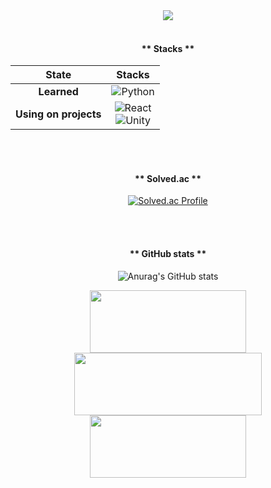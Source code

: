 <div align="center">

<img src="https://capsule-render.vercel.app/api?type=rounded&color=84CEFF&height=300&section=header&text=NAYEON&fontSize=90" />


</h1>


<br>
<br>
<h4> ** Stacks ** </h4>


|State|Stacks|
|:---:|:---:|
|**Learned**|<img alt="Python" src ="https://img.shields.io/badge/Python-3776AB.svg?&style=flat-square&logo=Python&logoColor=white"/> |
|**Using on projects**|<img alt="React" src ="https://img.shields.io/badge/React-61DAFB.svg?&style=flat-square&logo=React&logoColor=white"/><br><img alt="Unity" src ="https://img.shields.io/badge/Unity-FFFFFF.svg?&style=flat-square&logo=Unity&logoColor=black"/> |


<br>
<br>
<h4> ** Solved.ac ** </h4>

[![Solved.ac Profile](http://mazassumnida.wtf/api/v2/generate_badge?boj=nayeon1031)](https://solved.ac/nayeon1031/)



<br>
<br>
<h4> ** GitHub stats ** </h4>

![Anurag's GitHub stats](https://github-readme-stats.vercel.app/api?username=eoyan&show_icons=true&theme=react)</dd>


<a href="https://github.com/devxb/gitanimals">
  <img
    src="https://render.gitanimals.org/lines/eoyan?pet-id=587181348183179491"
    width="250"
    height="100"
  />
</a>

<a href="https://github.com/devxb/gitanimals">
  <img
    src="https://render.gitanimals.org/lines/eoyan?pet-id=587181348183179486"
    width="300"
    height=100"
  />
</a>

<a href="https://github.com/devxb/gitanimals">
  <img
    src="https://render.gitanimals.org/lines/eoyan?pet-id=587181348183179491"
    width="250"
    height="100"
  />
</a>



</div>

